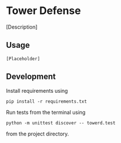 # Tower Defense

[Description]

## Usage

```
[Placeholder]
```

## Development

Install requirements using

`pip install -r requirements.txt`


Run tests from the terminal using

`python -m unittest discover -- towerd.test`

from the project directory.
